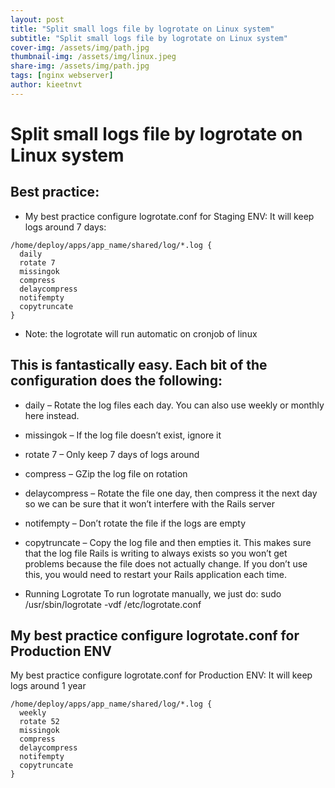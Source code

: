 ```yaml
---
layout: post
title: "Split small logs file by logrotate on Linux system"
subtitle: "Split small logs file by logrotate on Linux system"
cover-img: /assets/img/path.jpg
thumbnail-img: /assets/img/linux.jpeg
share-img: /assets/img/path.jpg
tags: [nginx webserver]
author: kieetnvt
---
```


# Split small logs file by logrotate on Linux system

## Best practice:

- My best practice configure logrotate.conf for Staging ENV: It will keep logs around 7 days:

```
/home/deploy/apps/app_name/shared/log/*.log {
  daily
  rotate 7
  missingok
  compress
  delaycompress
  notifempty
  copytruncate
}
```

- Note: the logrotate will run automatic on cronjob of linux

## This is fantastically easy. Each bit of the configuration does the following:

- daily – Rotate the log files each day. You can also use weekly or monthly here instead.

- missingok – If the log file doesn’t exist, ignore it

- rotate 7 – Only keep 7 days of logs around

- compress – GZip the log file on rotation

- delaycompress – Rotate the file one day, then compress it the next day so we can be sure that it won’t
interfere with the Rails server

- notifempty – Don’t rotate the file if the logs are empty

- copytruncate – Copy the log file and then empties it. This makes sure that the log file Rails is writing to always exists so you won’t get problems because the file does not actually change. If you don’t use this, you would need to restart your Rails application each time.

- Running Logrotate To run logrotate manually, we just do: sudo /usr/sbin/logrotate -vdf /etc/logrotate.conf

## My best practice configure logrotate.conf for Production ENV

My best practice configure logrotate.conf for Production ENV: It will keep logs around 1 year

```
/home/deploy/apps/app_name/shared/log/*.log {
  weekly
  rotate 52
  missingok
  compress
  delaycompress
  notifempty
  copytruncate
}
```
